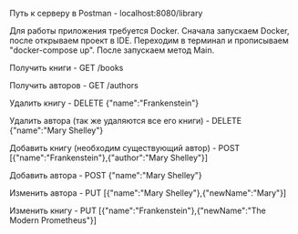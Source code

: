 Путь к серверу в Postman - localhost:8080/library

Для работы приложения требуется Docker. Сначала запускаем Docker, после открываем проект в IDE. Переходим в терминал и прописываем "docker-compose up". После запускаем метод Main.

Получить книги - GET /books

Получить авторов - GET /authors

Удалить книгу - DELETE {"name":"Frankenstein"}

Удалить автора (так же удаляются все его книги) - DELETE {"name":"Mary Shelley"}

Добавить книгу (необходим существующий автор) - POST [{"name":"Frankenstein"},{"author":"Mary Shelley"}]

Добавить автора - POST {"name":"Mary Shelley"}

Изменить автора - PUT [{"name":"Mary Shelley"},{"newName":"Mary"}]

Изменить книгу - PUT [{"name":"Frankenstein"},{"newName":"The Modern Prometheus"}]

